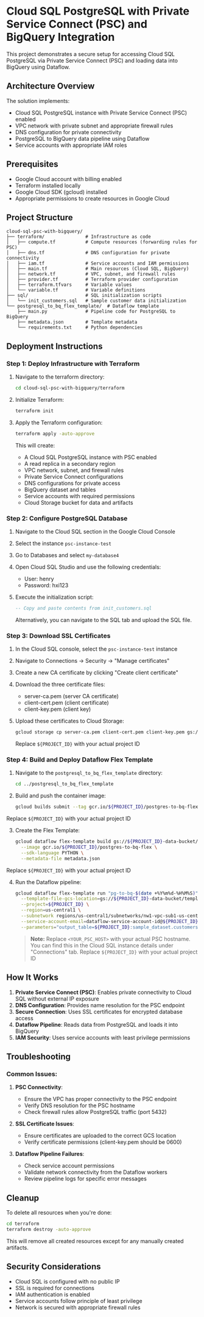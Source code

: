 # Cloud SQL PostgreSQL with Private Service Connect (PSC) and BigQuery Integration

This project demonstrates a secure setup for accessing Cloud SQL PostgreSQL via Private Service Connect (PSC) and loading data into BigQuery using Dataflow.

## Architecture Overview

The solution implements:

- Cloud SQL PostgreSQL instance with Private Service Connect (PSC) enabled
- VPC network with private subnet and appropriate firewall rules
- DNS configuration for private connectivity
- PostgreSQL to BigQuery data pipeline using Dataflow
- Service accounts with appropriate IAM roles

## Prerequisites

- Google Cloud account with billing enabled
- Terraform installed locally
- Google Cloud SDK (gcloud) installed
- Appropriate permissions to create resources in Google Cloud

## Project Structure

```
cloud-sql-psc-with-bigquery/
├── terraform/               # Infrastructure as code
│   ├── compute.tf           # Compute resources (forwarding rules for PSC)
│   ├── dns.tf               # DNS configuration for private connectivity
│   ├── iam.tf               # Service accounts and IAM permissions
│   ├── main.tf              # Main resources (Cloud SQL, BigQuery)
│   ├── network.tf           # VPC, subnet, and firewall rules
│   ├── provider.tf          # Terraform provider configuration
│   ├── terraform.tfvars     # Variable values
│   └── variable.tf          # Variable definitions
├── sql/                     # SQL initialization scripts
│   └── init_customers.sql   # Sample customer data initialization
└── postgresql_to_bq_flex_template/  # Dataflow template 
    ├── main.py              # Pipeline code for PostgreSQL to BigQuery
    ├── metadata.json        # Template metadata
    └── requirements.txt     # Python dependencies
```

## Deployment Instructions

### Step 1: Deploy Infrastructure with Terraform

1. Navigate to the terraform directory:
   ```bash
   cd cloud-sql-psc-with-bigquery/terraform
   ```

2. Initialize Terraform:
   ```bash
   terraform init
   ```

3. Apply the Terraform configuration:
   ```bash
   terraform apply -auto-approve
   ```

   This will create:
   - A Cloud SQL PostgreSQL instance with PSC enabled
   - A read replica in a secondary region
   - VPC network, subnet, and firewall rules
   - Private Service Connect configurations
   - DNS configurations for private access
   - BigQuery dataset and tables
   - Service accounts with required permissions
   - Cloud Storage bucket for data and artifacts

### Step 2: Configure PostgreSQL Database

1. Navigate to the Cloud SQL section in the Google Cloud Console
2. Select the instance `psc-instance-test`
3. Go to Databases and select `my-database4`
4. Open Cloud SQL Studio and use the following credentials:
   - User: henry
   - Password: hxi123
5. Execute the initialization script:
   ```sql
   -- Copy and paste contents from init_customers.sql
   ```
   
   Alternatively, you can navigate to the SQL tab and upload the SQL file.

### Step 3: Download SSL Certificates

1. In the Cloud SQL console, select the `psc-instance-test` instance
2. Navigate to Connections → Security → "Manage certificates"
3. Create a new CA certificate by clicking "Create client certificate"
4. Download the three certificate files:
   - server-ca.pem (server CA certificate)
   - client-cert.pem (client certificate)
   - client-key.pem (client key)

5. Upload these certificates to Cloud Storage:
   ```bash
   gcloud storage cp server-ca.pem client-cert.pem client-key.pem gs://${PROJECT_ID}-data-bucket/
   ```
   Replace `${PROJECT_ID}` with your actual project ID

### Step 4: Build and Deploy Dataflow Flex Template

1. Navigate to the `postgresql_to_bq_flex_template` directory:
   ```bash
   cd ../postgresql_to_bq_flex_template
   ```

2. Build and push the container image:
   ```bash
   gcloud builds submit --tag gcr.io/${PROJECT_ID}/postgres-to-bq-flex
   ```

Replace `${PROJECT_ID}` with your actual project ID

3. Create the Flex Template:
   ```bash
   gcloud dataflow flex-template build gs://${PROJECT_ID}-data-bucket/templates/postgres_to_bq_flex.json \
     --image gcr.io/${PROJECT_ID}/postgres-to-bq-flex \
     --sdk-language PYTHON \
     --metadata-file metadata.json
   ```

Replace `${PROJECT_ID}` with your actual project ID

4. Run the Dataflow pipeline:
   ```bash
   gcloud dataflow flex-template run "pg-to-bq-$(date +%Y%m%d-%H%M%S)" \
     --template-file-gcs-location=gs://${PROJECT_ID}-data-bucket/templates/postgres_to_bq_flex.json \
     --project=${PROJECT_ID} \
     --region=us-central1 \
     --subnetwork regions/us-central1/subnetworks/nw1-vpc-sub1-us-central1 \
     --service-account-email=dataflow-service-account-id@${PROJECT_ID}.iam.gserviceaccount.com \
     --parameters="output_table=${PROJECT_ID}:sample_dataset.customers,failed_table=${PROJECT_ID}:sample_dataset.failed_customers,gcs_ssl_path=gs://${PROJECT_ID}-data-bucket,psc_host=<YOUR_PSC_HOST>,db_name=my-database4,db_user=henry,db_pass=hxi123"
   ```

   > **Note:** Replace `<YOUR_PSC_HOST>` with your actual PSC hostname. You can find this in the Cloud SQL instance details under "Connections" tab. Replace `${PROJECT_ID}` with your actual project ID

## How It Works

1. **Private Service Connect (PSC)**: Enables private connectivity to Cloud SQL without external IP exposure
2. **DNS Configuration**: Provides name resolution for the PSC endpoint
3. **Secure Connection**: Uses SSL certificates for encrypted database access
4. **Dataflow Pipeline**: Reads data from PostgreSQL and loads it into BigQuery
5. **IAM Security**: Uses service accounts with least privilege permissions

## Troubleshooting

### Common Issues:

1. **PSC Connectivity**:
   - Ensure the VPC has proper connectivity to the PSC endpoint
   - Verify DNS resolution for the PSC hostname
   - Check firewall rules allow PostgreSQL traffic (port 5432)

2. **SSL Certificate Issues**:
   - Ensure certificates are uploaded to the correct GCS location
   - Verify certificate permissions (client-key.pem should be 0600)

3. **Dataflow Pipeline Failures**:
   - Check service account permissions
   - Validate network connectivity from the Dataflow workers
   - Review pipeline logs for specific error messages

## Cleanup

To delete all resources when you're done:

```bash
cd terraform
terraform destroy -auto-approve
```

This will remove all created resources except for any manually created artifacts.

## Security Considerations

- Cloud SQL is configured with no public IP
- SSL is required for connections
- IAM authentication is enabled
- Service accounts follow principle of least privilege
- Network is secured with appropriate firewall rules